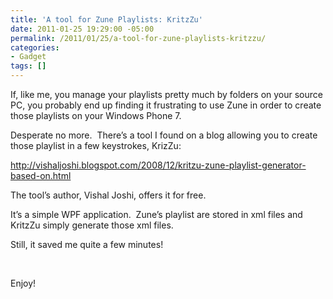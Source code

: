 ```yaml
---
title: 'A tool for Zune Playlists: KritzZu'
date: 2011-01-25 19:29:00 -05:00
permalink: /2011/01/25/a-tool-for-zune-playlists-kritzzu/
categories:
- Gadget
tags: []
---
```

<p>If, like me, you manage your playlists pretty much by folders on your source PC, you probably end up finding it frustrating to use Zune in order to create those playlists on your Windows Phone 7.</p>  <p>Desperate no more.&#160; There’s a tool I found on a blog allowing you to create those playlist in a few keystrokes, KrizZu:</p>  <p><a title="http://vishaljoshi.blogspot.com/2008/12/kritzu-zune-playlist-generator-based-on.html" href="http://vishaljoshi.blogspot.com/2008/12/kritzu-zune-playlist-generator-based-on.html">http://vishaljoshi.blogspot.com/2008/12/kritzu-zune-playlist-generator-based-on.html</a></p>  <p>The tool’s author, Vishal Joshi, offers it for free.</p>  <p>It’s a simple WPF application.&#160; Zune’s playlist are stored in xml files and KritzZu simply generate those xml files.</p>  <p>Still, it saved me quite a few minutes!</p>  <p>&#160;</p>  <p>Enjoy!</p>